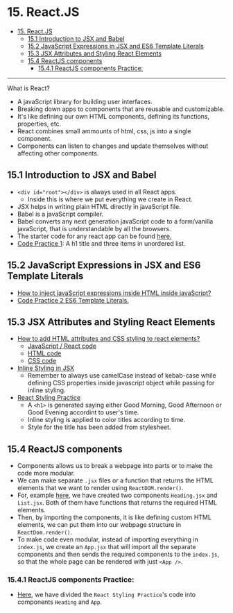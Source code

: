# 15. React.JS

- [15. React.JS](#15-reactjs)
  - [15.1 Introduction to JSX and Babel](#151-introduction-to-jsx-and-babel)
  - [15.2 JavaScript Expressions in JSX and ES6 Template Literals](#152-javascript-expressions-in-jsx-and-es6-template-literals)
  - [15.3 JSX Attributes and Styling React Elements](#153-jsx-attributes-and-styling-react-elements)
  - [15.4 ReactJS components](#154-reactjs-components)
    - [15.4.1 ReactJS components Practice:](#1541-reactjs-components-practice)

---



What is React?
- A javaScript library for building user interfaces.
- Breaking down apps to components that are reusable and customizable.
- It's like defining our own HTML components, defining its functions, properties, etc.
- React combines small ammounts of html, css, js into a single component.
- Components can listen to changes and update themselves without affecting other components.

## 15.1 Introduction to JSX and Babel
- `<div id="root"></div>` is always used in all React apps.
  - Inside this is where we put everything we create in React.
- JSX helps in writing plain HTML directly in javaScript file.
- Babel is a javaScript compiler.
- Babel converts any next generation javaScript code to a form/vanilla javaScript, that is understandable by all the browsers.
- The starter code for any react app can be found [here.](./JSX-and-Babel/)
- [Code Practice 1](./code-practice-1/index.js): A h1 title and three items in unordered list.

## 15.2 JavaScript Expressions in JSX and ES6 Template Literals
- [How to inject javaScript expressions inside HTML inside javaScript?](./javascript-expressions-and-es6-literals/index.js)
- [Code Practice 2 ES6 Template Literals.](./javascript-expressions-and-es6-literals/code-practice-2-javascript-expressions/index.js) 

## 15.3 JSX Attributes and Styling React Elements
- [How to add HTML attributes and CSS styling to react elements? ](./jsx-attributes-and-styling-react-elements/)
  - [JavaScript / React code](./jsx-attributes-and-styling-react-elements/src/index.js)
  - [HTML code](./jsx-attributes-and-styling-react-elements/public/index.html)
  - [CSS code](./jsx-attributes-and-styling-react-elements/public/styles.css)
- [Inline Styling in JSX](./inline-styling-in-JSX/src/index.js)
  - Remember to always use camelCase instead of kebab-case while defining CSS properties inside javascript object while passing for inline styling.
- [React Styling Practice](./react-styling-practice/src/index.js)
  - A `<h1>` is generated saying either Good Morning, Good Afternoon or Good Evening accordint to user's time.
  - Inline styling is applied to color titles according to time.
  - Style for the title has been added from stylesheet.

## 15.4 ReactJS components
- Components allows us to break a webpage into parts or to make the code more modular. 
- We can make separate `.jsx` files or a function that returns the HTML elements that we want to render using `ReactDOM.render()`.
- For, example [here](./react-components/src/), we have created two components `Heading.jsx` and `List.jsx`. Both of them have functions that returns the required HTML elements. 
- Then, by importing the components, it is like defining custom HTML elements, we can put them into our webpage structure in `ReactDom.render()`.
- To make code even modular, instead of importing everything in `index.js`, we create an `App.jsx` that will import all the separate components and then sends the required components to the `index.js`, so that the whole page can be rendered with just `<App />`.

### 15.4.1 ReactJS components Practice:
- [Here](./react-components-practice/), we have divided the `React Styling Practice`'s code into components `Heading` and `App`.